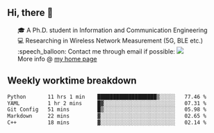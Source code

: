 <h2 > Hi, there 👋 </h3>

<div >
 <ul>
 🎓 A Ph.D. student in Information and Communication Engineering <br>
 💻 Researching in Wireless Network Measurement (5G, BLE etc.)<br>
 :speech_balloon: Contact me through email if possible: <a href="mailto:ethanjia@sjtu.edu.cn"><img src="https://img.shields.io/badge/-ethanjia@sjtu.edu.cn-c14438?style=plastic&logo=Gmail&logoColor=white&link=mailto:mailto:ethanjia@sjtu.edu.cn"></a> <br>
  More info @ <a href="https://haifengjia.github.io">my home page</a>
 </ul>
</div>

<h2 >
Weekly worktime breakdown
</h1>


<!--START_SECTION:waka-->

```txt
Python       11 hrs 1 min    ███████████████████▒░░░░░   77.46 %
YAML         1 hr 2 mins     █▓░░░░░░░░░░░░░░░░░░░░░░░   07.31 %
Git Config   51 mins         █▒░░░░░░░░░░░░░░░░░░░░░░░   05.98 %
Markdown     22 mins         ▓░░░░░░░░░░░░░░░░░░░░░░░░   02.65 %
C++          18 mins         ▓░░░░░░░░░░░░░░░░░░░░░░░░   02.14 %
```

<!--END_SECTION:waka-->


